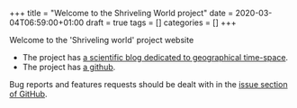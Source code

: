 +++
title = "Welcome to the Shriveling World project"
date = 2020-03-04T06:59:00+01:00
draft = true
tags = []
categories = []
+++

Welcome to the 'Shriveling world' project website
* The project has [a scientific blog dedicated to geographical time-space](https://timespace.hypotheses.org/).
* The project has [a github](https://github.com/theworldisnotflat/shriveling_world).

Bug reports and features requests should be dealt with in the [issue section of GitHub](https://github.com/theworldisnotflat/shriveling_world/issues).
